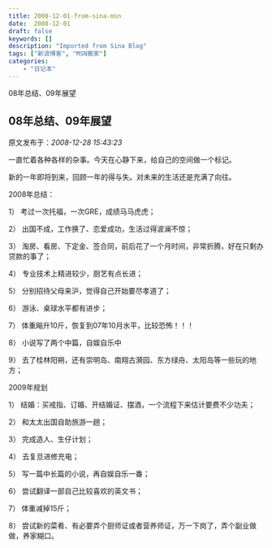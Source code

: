 ```yaml
---
title: 2008-12-01-from-sina-msn
date:  2008-12-01
draft: false
keywords: []
description: "Imported from Sina Blog"
tags: ["新浪博客", "MSN搬家"]
categories: 
    - "日记本"
---
```

08年总结、09年展望
## 08年总结、09年展望

 原文发布于：*2008-12-28 15:43:23*

一直忙着各种各样的杂事。今天在心静下来，给自己的空间做一个标记。

新的一年即将到来，回顾一年的得与失。对未来的生活还是充满了向往。

 

2008年总结：

1） 考过一次托福，一次GRE，成绩马马虎虎；

2） 出国不成，工作换了、恋爱成功，生活过得波澜不惊；

3） 淘房、看房、下定金、签合同，前后花了一个月时间，非常折腾，好在只剩办贷款的事了；

4） 专业技术上精进较少，厨艺有点长进；

5） 分别招待父母来沪，觉得自己开始要尽孝道了；

6） 游泳、桌球水平都有进步；

7） 体重飚升10斤，恢复到07年10月水平，比较恐怖！！！

8） 小说写了两个中篇，自娱自乐中

9） 去了桂林阳朔，还有崇明岛、南翔古漪园、东方绿舟、太阳岛等一些玩的地方；

 

2009年规划

1） 结婚：买戒指、订婚、开结婚证、摆酒，一个流程下来估计要费不少功夫；

2） 和太太出国自助旅游一趟；

3） 完成造人、生仔计划；

4） 去复旦进修充电；

5） 写一篇中长篇的小说，再自娱自乐一番；

6） 尝试翻译一部自己比较喜欢的英文书；

7） 体重减掉15斤；

8） 尝试新的菜肴、有必要弄个厨师证或者营养师证，万一下岗了，弄个副业做做，养家糊口。


